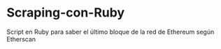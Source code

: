 # Scraping-con-Ruby
Script en Ruby para saber el último bloque de la red de Ethereum según Etherscan
